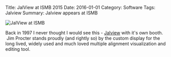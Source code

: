 Title: JalView at ISMB 2015
Date: 2016-01-01
Category: Software
Tags: Jalview
Summary: Jalview appears at ISMB

![JalView at ISMB]({filename}/images/jalview.jpg)


Back in 1997 I never thought I would see this - [Jalview](http://jalview.org) with it's own booth.    Jim Procter stands proudly (and rightly so) by the custom display for the long lived, widely used and much loved multiple alignment visualization and editing tool.